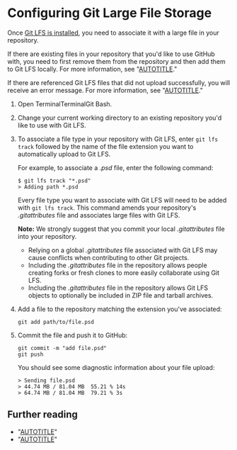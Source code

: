 # Configuring Git Large File Storage

Once [Git LFS is installed](/articles/installing-git-large-file-storage/), you need to associate it with a large file in your repository.

If there are existing files in your repository that you'd like to use GitHub with, you need to first remove them from the repository and then add them to Git LFS locally. For more information, see "[AUTOTITLE](/repositories/working-with-files/managing-large-files/moving-a-file-in-your-repository-to-git-large-file-storage)."

If there are referenced Git LFS files that did not upload successfully, you will receive an error message. For more information, see "[AUTOTITLE](/repositories/working-with-files/managing-large-files/resolving-git-large-file-storage-upload-failures)."

1. Open <span class="platform-mac">Terminal</span><span class="platform-linux">Terminal</span><span class="platform-windows">Git Bash</span>.
1. Change your current working directory to an existing repository you'd like to use with Git LFS.
1. To associate a file type in your repository with Git LFS, enter `git lfs track` followed by the name of the file extension you want to automatically upload to Git LFS.

   For example, to associate a _.psd_ file, enter the following command:

   ```shell
   $ git lfs track "*.psd"
   > Adding path *.psd
   ```

   Every file type you want to associate with Git LFS will need to be added with `git lfs track`. This command amends your repository's _.gitattributes_ file and associates large files with Git LFS.

   <div class="ghd-spotlight ghd-spotlight-note border rounded-1 my-3 p-3 f5 color-border-accent-emphasis color-bg-accent">

   **Note:** We strongly suggest that you commit your local _.gitattributes_ file into your repository.

   - Relying on a global _.gitattributes_ file associated with Git LFS may cause conflicts when contributing to other Git projects.
   - Including the _.gitattributes_ file in the repository allows people creating forks or fresh clones to more easily collaborate using Git LFS.
   - Including the _.gitattributes_ file in the repository allows Git LFS objects to optionally be included in ZIP file and tarball archives.

   </div>

1. Add a file to the repository matching the extension you've associated:

   ```shell
   git add path/to/file.psd
   ```

1. Commit the file and push it to GitHub:

   ```shell
   git commit -m "add file.psd"
   git push
   ```

   You should see some diagnostic information about your file upload:

   ```shell
   > Sending file.psd
   > 44.74 MB / 81.04 MB  55.21 % 14s
   > 64.74 MB / 81.04 MB  79.21 % 3s
   ```

## Further reading

- "[AUTOTITLE](/repositories/working-with-files/managing-large-files/collaboration-with-git-large-file-storage)"
- "[AUTOTITLE](/repositories/managing-your-repositorys-settings-and-features/managing-repository-settings/managing-git-lfs-objects-in-archives-of-your-repository)"
